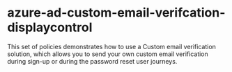 # azure-ad-custom-email-verifcation-displaycontrol
This set of policies demonstrates how to use a Custom email verification solution, which allows you to send your own custom email verification during sign-up or during the password reset user journeys.
